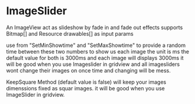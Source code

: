 # ImageSlider
An ImageView act as slideshow by fade in and fade out effects
supports Bitmap[] and Resource drawables[] as input params

use from "SetMinShowtime" and "SetMaxShowtime" to provide a random time between these two numbers to show us each image
the unit is ms
the default value for both is 3000ms and each image will displays 3000ms
it will be good when you use Imageslider in gridview and all imagesliders wont change their images on once time and 
changing will be mess.

KeepSquare Method (default value is false) will keep your images dimenssions fixed as squar images.
it will be good when you use ImageSlider in gridview.
